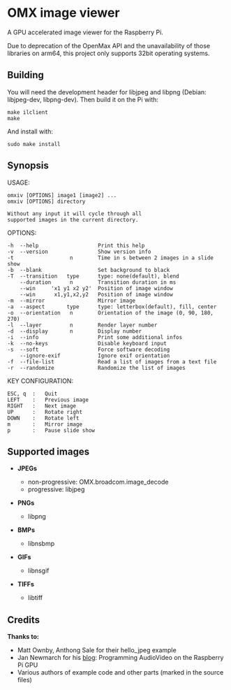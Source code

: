# OMX image viewer

A GPU accelerated image viewer for the Raspberry Pi.

Due to deprecation of the OpenMax API and the unavailability of those libraries on arm64, this project only supports 32bit operating systems.

## Building

You will need the development header for libjpeg and libpng
(Debian: libjpeg-dev, libpng-dev). Then build it on the Pi with:

    make ilclient
    make

And install with:

    sudo make install

## Synopsis

USAGE: 
    
    omxiv [OPTIONS] image1 [image2] ...
    omxiv [OPTIONS] directory

    Without any input it will cycle through all
    supported images in the current directory.

OPTIONS:

    -h  --help                   Print this help
    -v  --version                Show version info
    -t                  n        Time in s between 2 images in a slide show
    -b  --blank                  Set background to black
    -T  --transition   type      type: none(default), blend
        --duration      n        Transition duration in ms
        --win     'x1 y1 x2 y2'  Position of image window
        --win      x1,y1,x2,y2   Position of image window
    -m  --mirror                 Mirror image
    -a  --aspect       type      type: letterbox(default), fill, center
    -o  --orientation   n        Orientation of the image (0, 90, 180, 270)
    -l  --layer         n        Render layer number
    -d  --display       n        Display number
    -i  --info                   Print some additional infos
    -k  --no-keys                Disable keyboard input
    -s  --soft                   Force software decoding
        --ignore-exif            Ignore exif orientation
    -f  --file-list              Read a list of images from a text file
    -r  --randomize              Randomize the list of images

KEY CONFIGURATION:

    ESC, q  :   Quit
    LEFT    :   Previous image
    RIGHT   :   Next image
    UP      :   Rotate right
    DOWN    :   Rotate left
    m       :   Mirror image
    p       :   Pause slide show

## Supported images

* **JPEGs**
  - non-progressive: OMX.broadcom.image_decode
  - progressive: libjpeg
  
* **PNGs**
  - libpng

* **BMPs**
  - libnsbmp
  
* **GIFs**
  - libnsgif
  
* **TIFFs**
  - libtiff

## Credits
**Thanks to:**
  * Matt Ownby, Anthong Sale for their hello_jpeg example
  * Jan Newmarch for his [blog](http://jan.newmarch.name/RPi/index.html): Programming AudioVideo on the Raspberry Pi GPU
  * Various authors of example code and other parts (marked in the source files)

